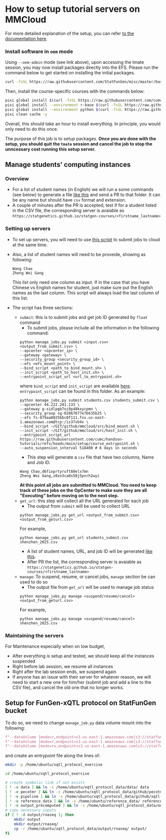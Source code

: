 # How to setup tutorial servers on MMCloud

For more detailed explanation of the setup, you can refer [to the documentation here]([https://wanggroup.org/productivity_tips/mmcloud-interactive](https://wanggroup.org/productivity_tips/mmcloud-admin-notes#install-oem-packages)).

### Install software in `oem` mode

Using `--oem-admin` mode (see link above), upon accessing the tmate session, you may now install packages directly into the EFS. Please run the command below to get started on installing the initial packages.

``` bash
curl -fsSL https://raw.githubusercontent.com/StatFunGen/misc/master/bash/pixi/pixi-setup.sh | bash
```

Then, install the course-specific courses with the commands below:
```bash
pixi global install $(curl -fsSL https://raw.githubusercontent.com/cumc/handson-tutorials/main/setup/global_packages.txt | tr '\n' ' ') \
pixi global install --environment r-base $(curl -fsSL https://raw.githubusercontent.com/cumc/handson-tutorials/main/setup/r_packages.txt | grep -v "#" | tr '\n' ' ') \
pixi global install --environment python $(curl -fsSL https://raw.githubusercontent.com/cumc/handson-tutorials/main/setup/python_packages.txt | grep -v "#" | tr '\n' ' ') \
pixi clean cache -y
```

Overall, this should take an hour to install everything. In principle, you would only need to do this once.

The purpose of this job is to setup packages. **Once you are done with the setup, you should quit the `tmate` session and cancel the job to stop the unncessary cost running this setup server.**

## Manage students' computing instances

### Overview

- For a list of student names (in English) we will run a some commands (see below) to generate a file [like this](https://github.com/statgenetics/statgen-courses/blob/master/.github/workflows/rockefeller_2024.csv) and send a PR to that folder. It can be any name but should have `csv` format and extension.
- A couple of minutes after the PR is accepted, test if for a student listed in the CSV file, the corresponding server is avaiable as `https://statgenetics.github.io/statgen-courses/<firstname_lastname>`

### Setting up servers

- To set up servers, you will need to use [this script](https://github.com/cumc/handson-tutorials/blob/main/setup/manage_jobs.py) to submit jobs to cloud at the same time.
- Also, a list of student names will need to be proveide, showing as following:
  ```
  Wang Chao
  Zheng Wei Gang
  ```
  This list only need one column as input. If in the case that you have Chinese vs English names for student, just make sure put the English names as the last column. This script will always load the last column of this list. 

- The script has three sections:
    - `submit`: this is to submit jobs and get job ID generated by `float` command
        - To submit jobs, please include all the information in the following command:
        ```
        python manage_jobs.py submit <input.csv> <output_from_submit.csv> \
        --opcenter <opcenter_ip> \
        --gateway <gateway> \
        --security_group <security_group_id> \
        --efs <efs_mount_point> \
        --bind_script <path_to_bind_mount.sh> \
        --init_script <path_to_host_init.sh> \
        --entrypoint_script_url <url_to_entrypoint.sh>
        ```
        where `bind_script` and `init_script` are available [here](https://github.com/statfungen/mmcloud/tree/main/src). `entrypoint_script` can be found in this folder. As an example:
        ```
        python manage_jobs.py submit students.csv students_submit.csv \
        --opcenter 44.222.241.133 \
        --gateway g-sidlpgb7oi9p48kxycpmn \
        --security_group sg-02867677e76635b25 \
        --efs fs-079aa80256bc0f111.fsx.us-east-1.amazonaws.com@tcp:/is37vb4v \
        --bind_script ~/GIT/github/mmcloud/src/bind_mount.sh \
        --init_script ~/GIT/github/mmcloud/src/host_init.sh \
        --entrypoint_script_url https://raw.githubusercontent.com/cumc/handson-tutorials/refs/heads/main/setup/course_entrypoint.sh \
        --auto_suspension_interval 518400 # 6 days in seconds
        ``` 
        - This step will generate a `csv` file that have two columns, Name and Job ID.
        ```
        Wang Chao,d6fioprtyruft80elx7mn
        Zheng Wei Gang,z0xo3ca8s50j5pnrh2wyi
        ```
       **At this point all jobs are submitted to MMCloud. You need to keep track of these jobs on the OpCenter to make sure they are all "Executing" before moving on to the next step.**
    - `get_url`: this step will collect all the URL generated for each job
        - The output from `submit` will be used to collect URL
        ```
        python manage_jobs.py get_url <output_from_submit.csv> <output_from_geturl.csv>
        ```
        For example,
        ```
        python manage_jobs.py get_url students_submit.csv shenzhen_2025.csv
        ```
        - A list of student names, URL, and job ID will be generated [like this](https://github.com/statgenetics/statgen-courses/blob/master/.github/workflows/shenzhen_2024.csv).
        - After PR the list, the corresponding server is avaiable as `https://statgenetics.github.io/statgen-courses/<firstname_lastname>`
    - `manage`: To suspend, resume, or cancel jobs, `manage` section be can used to do so
        - The output file from `get_url` will be used to manage job status
        ```
        python manage_jobs.py manage <suspend/resume/cancel> <output_from_geturl.csv>
        ```
        For example,
        ```
        python manage_jobs.py manage <suspend/resume/cancel> shenzhen_2025.csv
        ```

### Maintaining the servers

For Maintenance especially when on low budget,
- After everything is setup and tested, we should keep all the instances suspended
- Right before lab session, we resume all instances
- Right after the lab session ends, we suspend again
- If anyone has an issue with their server for whatever reason, we will need to start a new one for him/her (submit job and add a line to the CSV file), and cancel the old one that no longer works.

## Setup for FunGen-xQTL protocol on StatFunGen bucket

To do so, we need to change `manage_job.py` data volume mount into the following:

```python
f"--dataVolume [mode=r,endpoint=s3.us-east-1.amazonaws.com]s3://statfungen/ftp_fgc_xqtl/resource/references/:/home/ubuntu/reference_data "
f"--dataVolume [mode=r,endpoint=s3.us-east-1.amazonaws.com]s3://statfungen/ftp_fgc_xqtl/xqtl_protocol_data/:/home/ubuntu/xqtl_protocol_data "
f"--dataVolume [mode=rw,endpoint=s3.us-east-1.amazonaws.com]s3://statfungen/ftp_fgc_xqtl/interactive_sessions/xqtl_protocol_exercise/{name_for_path}/:/home/ubuntu/xqtl_protocol_exercise "                    
```
and create an entrypoint file along the lines of:

```bash
mkdir -p /home/ubuntu/xqtl_protocol_exercise

cd /home/ubuntu/xqtl_protocol_exercise

# create symbolic link if not exists
[ ! -e data ] && ln -s /home/ubuntu/xqtl_protocol_data/data/ data
[ ! -e pecotmr ] && ln -s /home/ubuntu/xqtl_protocol_data/github/pecotmr/ pecotmr
[ ! -e pipeline ] && ln -s /home/ubuntu/xqtl_protocol_data/github/xqtl-protocol/pipeline/ pipeline
[ ! -e reference_data ] && ln -s /home/ubuntu/reference_data/ reference_data
[ ! -e output_precomputed ] && ln -s /home/ubuntu/xqtl_protocol_data/output/ output_precomputed
# copy necessary inputs
if [ ! -d output/rnaseq ]; then
    mkdir output
    mkdir output/rnaseq/
    cp -r /home/ubuntu/xqtl_protocol_data/output/rnaseq/ output/
fi
```
